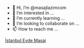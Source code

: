 - 👋 Hi, I’m @masajlazimcom
- 👀 I’m interested in ...
- 🌱 I’m currently learning ...
- 💞️ I’m looking to collaborate on ...
- 📫 How to reach me ...

<!---
masajlazimcom/masajlazimcom is a ✨ special ✨ repository because its `README.md` (this file) appears on your GitHub profile.
You can click the Preview link to take a look at your changes.
--->
<a href="https://www.masajlazim.com/17753/masozler-kadin/" title="İstanbul Evde Masaj" rel="noreferrer nofollow">İstanbul Evde Masaj</a>
